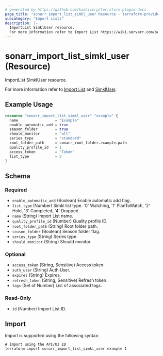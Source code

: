 ```yaml
---
# generated by https://github.com/hashicorp/terraform-plugin-docs
page_title: "sonarr_import_list_simkl_user Resource - terraform-provider-sonarr"
subcategory: "Import Lists"
description: |-
  ImportList SimklUser resource.
  For more information refer to Import List https://wiki.servarr.com/sonarr/settings#import-lists and SimklUser https://wiki.servarr.com/sonarr/supported#simkl_user.
---
```


# sonarr_import_list_simkl_user (Resource)

<!-- subcategory:Import Lists -->ImportList SimklUser resource.
For more information refer to [Import List](https://wiki.servarr.com/sonarr/settings#import-lists) and [SimklUser](https://wiki.servarr.com/sonarr/supported#simkl_user).

## Example Usage

```terraform
resource "sonarr_import_list_simkl_user" "example" {
  name                 = "Example"
  enable_automatic_add = true
  season_folder        = true
  should_monitor       = "all"
  series_type          = "standard"
  root_folder_path     = sonarr_root_folder.example.path
  quality_profile_id   = 1
  access_token         = "Token"
  list_type            = 0
}
```

<!-- schema generated by tfplugindocs -->
## Schema

### Required

- `enable_automatic_add` (Boolean) Enable automatic add flag.
- `list_type` (Number) Simkl list type. '0' Watching, '1' PlanToWatch, '2' Hold, '3' Completed, '4' Dropped.
- `name` (String) Import List name.
- `quality_profile_id` (Number) Quality profile ID.
- `root_folder_path` (String) Root folder path.
- `season_folder` (Boolean) Season folder flag.
- `series_type` (String) Series type.
- `should_monitor` (String) Should monitor.

### Optional

- `access_token` (String, Sensitive) Access token.
- `auth_user` (String) Auth User.
- `expires` (String) Expires.
- `refresh_token` (String, Sensitive) Refresh token.
- `tags` (Set of Number) List of associated tags.

### Read-Only

- `id` (Number) Import List ID.

## Import

Import is supported using the following syntax:

```shell
# import using the API/UI ID
terraform import sonarr_import_list_simkl_user.example 1
```
